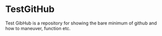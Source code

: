 # TestGitHub
Test GibHub is a repository for showing the bare minimum of github and how to maneuver, function etc.
